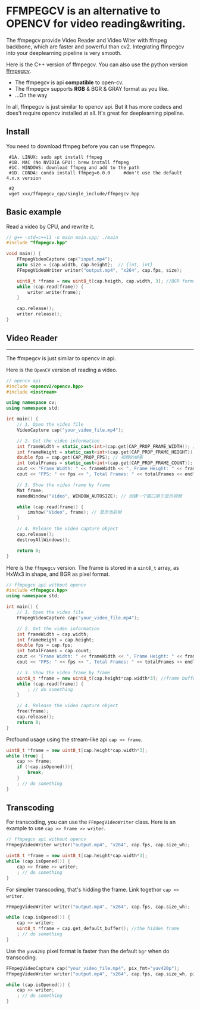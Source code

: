 # FFMPEGCV is an alternative to OPENCV for video reading&writing.

The ffmpegcv provide Video Reader and Video Witer with ffmpeg backbone, which are faster and powerful than cv2. Integrating ffmpegcv into your deeplearning pipeline is very smooth.

Here is the C++ version of ffmpegcv. You can also use the python version [ffmpegcv](https://github.com/chenxinfeng4/ffmpegcv).


- The ffmpegcv is api **compatible** to open-cv. 
- The ffmpegcv supports **RGB** & BGR & GRAY format as you like.
- ...On the way

In all, ffmpegcv is just similar to opencv api. But it has more codecs and does't require opencv installed at all. It's great for deeplearning pipeline.


## Install
You need to download ffmpeg before you can use ffmpegcv.
```
 #1A. LINUX: sudo apt install ffmpeg
 #1B. MAC (No NVIDIA GPU): brew install ffmpeg
 #1C. WINDOWS: download ffmpeg and add to the path
 #1D. CONDA: conda install ffmpeg=6.0.0     #don't use the default 4.x.x version
 
 #2
 wget xxx/ffmpegcv_cpp/single_include/ffmpegcv.hpp

```


## Basic example
Read a video by CPU, and rewrite it.
```cpp
// g++ -std=c++11 -o main main.cpp; ./main
#include "ffmpegcv.hpp"

void main() {
    FFmpegVideoCapture cap("input.mp4");
    auto size = {cap.width, cap.height};  // {int, int}
    FFmpegVideoWriter writer("output.mp4", "x264", cap.fps, size);

    uint8_t *frame = new uint8_t[cap.heigth, cap.width, 3]; //BGR format
    while (cap.read(frame)) {
        writer.write(frame);
    }

    cap.release();
    writer.release();
}
```

## Video Reader
---
The ffmpegcv is just similar to opencv in api.

Here is the `OpenCV` version of reading a video.
```cpp
// opencv api
#include <opencv2/opencv.hpp>
#include <iostream>

using namespace cv;
using namespace std;

int main() {
    // 1. Open the video file
    VideoCapture cap("your_video_file.mp4");

    // 2. Get the video information
    int frameWidth = static_cast<int>(cap.get(CAP_PROP_FRAME_WIDTH)); // 视频的宽度
    int frameHeight = static_cast<int>(cap.get(CAP_PROP_FRAME_HEIGHT)); // 视频的高度
    double fps = cap.get(CAP_PROP_FPS); // 视频的帧率
    int totalFrames = static_cast<int>(cap.get(CAP_PROP_FRAME_COUNT)); // 总帧数
    cout << "Frame Width: " << frameWidth << ", Frame Height: " << frameHeight << endl;
    cout << "FPS: " << fps << ", Total Frames: " << totalFrames << endl;

    // 3. Show the video frame by frame
    Mat frame;
    namedWindow("Video", WINDOW_AUTOSIZE); // 创建一个窗口用于显示视频

    while (cap.read(frame)) {
        imshow("Video", frame); // 显示当前帧
    }

    // 4. Release the video capture object
    cap.release();
    destroyAllWindows();

    return 0;
}
```

Here is the `ffmpegcv` version. The frame is stored in a `uint8_t` array, as
HxWx3 in shape, and BGR as pixel format.

```cpp
// ffmpegcv api without opencv
#include <ffmpegcv.hpp>
using namespace std;

int main() {
    // 1. Open the video file
    FFmpegVideoCapture cap("your_video_file.mp4");

    // 2. Get the video information
    int frameWidth = cap.width;
    int frameHeight = cap.height;
    double fps = cap.fps;
    int totalFrames = cap.count;
    cout << "Frame Width: " << frameWidth << ", Frame Height: " << frameHeight << endl;
    cout << "FPS: " << fps << ", Total Frames: " << totalFrames << endl;

    // 3. Show the video frame by frame
    uint8_t *frame = new uint8_t[cap.height*cap.width*3]; //frame buffer
    while (cap.read(frame)) {
        ; // do something
    }

    // 4. Release the video capture object
    free(frame);
    cap.release();
    return 0;
}
```

Profound usage using the stream-like api `cap >> frame`.
```cpp
uint8_t *frame = new uint8_t[cap.height*cap.width*3];
while (true) {
    cap >> frame;
    if (!cap.isOpened()){
        break;
    }
    ; // do something
}

```

## Transcoding
For transcoding, you can use the `FFmpegVideoWriter` class. Here is an example to use `cap >> frame >> writer`.

```cpp
// ffmpegcv api without opencv
FFmpegVideoWriter writer("output.mp4", "x264", cap.fps, cap.size_wh);

uint8_t *frame = new uint8_t[cap.height*cap.width*3];
while (cap.isOpened()) {
    cap >> frame >> writer;
    ; // do something
}
```

For simpler transcoding, that's hidding the frame. Link togethor `cap >> writer`.

```cpp
FFmpegVideoWriter writer("output.mp4", "x264", cap.fps, cap.size_wh);

while (cap.isOpened()) {
    cap >> writer;
    uint8_t *frame = cap.get_default_buffer(); //the hidden frame
    ; // do something
}
```

Use the `yuv420p` pixel format is faster than the default `bgr` when do transcoding.
```cpp
FFmpegVideoCapture cap("your_video_file.mp4", pix_fmt="yuv420p");
FFmpegVideoWriter writer("output.mp4", "x264", cap.fps, cap.size_wh, pix_fmt=cap.pix_fmt);

while (cap.isOpened()) {
    cap >> writer;
    ; // do something
}
```